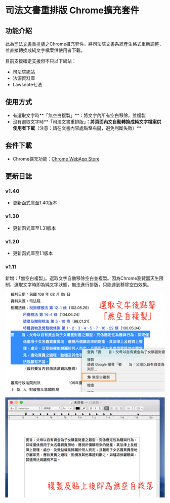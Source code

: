 # 司法文書重排版 Chrome擴充套件

## 功能介紹

此為[司法文書重排版](https://github.com/lisez/rejdoc)之Chrome擴充套件。將司法院文書系統產生格式重新調整，並直接轉換成純文字檔案供使用者下載。

目前支援確定支援但不只以下網站：

- 司法院網站
- 法源資料庫
- Lawsnote七法

## 使用方式

- 有選取文字時**「無空白複製」**：將文字內所有空白移除，並複製
- 沒有選取文字時**「司法文書重排版」**：將頁面內文自動轉換成純文字檔案供使用者下載**（注意：請在文書內容處點擊右鍵，避免判斷失敗）**

## 套件下載

- Chrome擴充功能：[Chrome WebApp Store](https://chrome.google.com/webstore/detail/%E5%8F%B8%E6%B3%95%E6%96%87%E6%9B%B8%E9%87%8D%E6%8E%92%E7%89%88/eegidpmlcbalnjfgklfhblhjfhhljecb?hl=zh-TW)

## 更新日誌

### v1.40

- 更新函式庫至1.40版本

### v1.30

- 更新函式庫至1.31版本

### v1.20

- 更新函式庫至1.1版本

### v1.11

新增：「無空白複製」。選取文字自動移除空白並複製。因為Chrome瀏覽器天生限制，選取文字時即為純文字狀態，無法進行排版，只能達到移除空白效果。

![no-blank-copy-1](./screenshots/no-blank-copy-1.png)

![no-blank-copy-2](./screenshots/no-blank-copy-2.png)